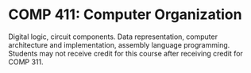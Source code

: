 # COMP 411: Computer Organization

Digital logic, circuit components. Data representation, computer architecture and implementation, assembly language programming. Students may not receive credit for this course after receiving credit for COMP 311.